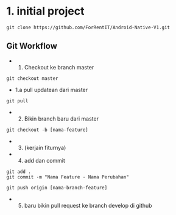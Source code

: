 # 1. initial project

```
git clone https://github.com/ForRentIT/Android-Native-V1.git
```

## Git Workflow

- 1. Checkout ke branch master
```
git checkout master
```
- 1.a pull updatean dari master
```
git pull
```
- 2. Bikin branch baru dari master

```
git checkout -b [nama-feature]
```
- 3. (kerjain fiturnya)

- 4. add dan commit

```
git add .
git commit -m "Nama Feature - Nama Perubahan"

git push origin [nama-branch-feature]
```
- 5. baru bikin pull request ke branch develop di github
